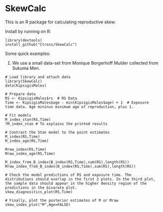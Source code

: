 SkewCalc
========
This is an R package for calculating reproductive skew.

Install by running on R:
```{r}
library(devtools)
install_github("Ctross/SkewCalc")
```

Some quick examples:

1) We use a small data-set from Monique Borgerhoff Mulder collected from Sukuma Men. 
```{r}
# Load library and attach data
library(SkewCalc)  
data(KipsigisMales) 

# Prepare data
RS <- KipsigisMales$rs  # RS Data 
Time <- KipsigisMales$age - min(KipsigisMales$age) + 1  # Exposure time data. Age mininus minimum age of reproduction, plus 1. 

# Fit models
M_index_stan(RS,Time) 
?M_index_stan # To explains the printed results

# Contrast the Stan model to the point estimates
M_index(RS,Time) 
M_index_age(RS,Time) 

Mraw_index(RS,Time) 
Mraw_index_age(RS,Time) 

M_index_from_B_index(B_index(RS,Time),sum(RS),length(RS)) 
Mraw_index_from_B_index(B_index(RS,Time),sum(RS),length(RS)) 

# Check the model predictions of RS and exposure time. The distributions should overlap in the first 2 plots. In the third plot, the sample data should appear in the higher density region of the predictions in the bivarate plot.
skew_diagnositics_plot(RS,Time)

# Finally, plot the posterior estimates of M or Mraw
skew_index_plot("M",Age=FALSE)
```




